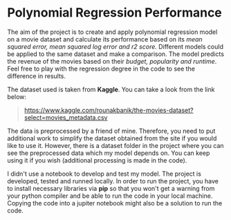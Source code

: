 Polynomial Regression Performance
===
The aim of the project is to create and apply polynomial regression model on a movie dataset and calculate its performance based on its *mean squared error, mean squared log error and r2 score.* Different models could be applied to the same dataset and make a comparison. The model predicts the revenue of the movies based on their *budget, popularity and runtime*. Feel free to play with the regression degree in the code to see the difference in results.

The dataset used is taken from **Kaggle**. You can take a look from the link below:

> https://www.kaggle.com/rounakbanik/the-movies-dataset?select=movies_metadata.csv

The data is preprocessed by a friend of mine. Therefore, you need to put additional work to simplify the dataset obtained from the site if you would like to use it. However, there is a dataset folder in the project where you can see the preprocessed data which my model depends on. You can keep using it if you wish (additional processing is made in the code).

I didn't use a notebook to develop and test my model. The project is developed, tested and runned locally. In order to run the project, you have to install necessary libraries via **pip** so that you won't get a warning from your python compiler and be able to run the code in your local machine. Copying the code into a jupiter notebook might also be a solution to run the code.

